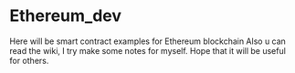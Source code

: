 # Ethereum_dev
Here will be smart contract examples for Ethereum blockchain
Also u can read the wiki, I try make some notes for myself. Hope that it will be useful for others.
